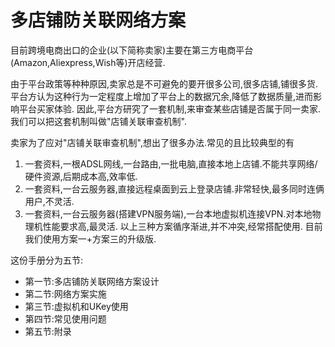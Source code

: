 # 多店铺防关联网络方案

目前跨境电商出口的企业(以下简称卖家)主要在第三方电商平台(Amazon,Aliexpress,Wish等)开店经营.

由于平台政策等种种原因,卖家总是不可避免的要开很多公司,很多店铺,铺很多货.
平台方认为这种行为一定程度上增加了平台上的数据冗余,降低了数据质量,进而影响平台买家体验.
因此,平台方研究了一套机制,来审查某些店铺是否属于同一卖家.
我们可以把这套机制叫做"店铺关联审查机制".

卖家为了应对"店铺关联审查机制",想出了很多办法.常见的且比较典型的有
1. 一套资料,一根ADSL网线,一台路由,一批电脑,直接本地上店铺.不能共享网络/硬件资源,后期成本高,效率低.
2. 一套资料,一台云服务器,直接远程桌面到云上登录店铺.非常轻快,最多同时连俩用户,不灵活.
3. 一套资料,一台云服务器(搭建VPN服务端),一台本地虚拟机连接VPN.对本地物理机性能要求高,最灵活.
以上三种方案循序渐进,并不冲突,经常搭配使用.
目前我们使用方案一+方案三的升级版.

这份手册分为五节:
- 第一节:多店铺防关联网络方案设计
- 第二节:网络方案实施
- 第三节:虚拟机和UKey使用
- 第四节:常见使用问题
- 第五节:附录